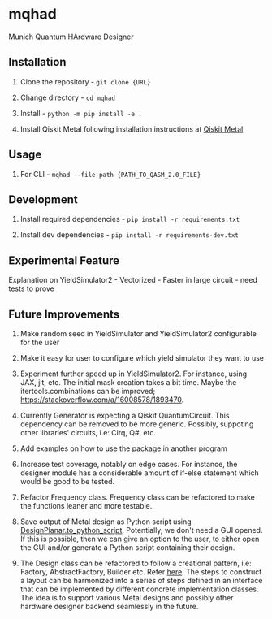 # mqhad
Munich Quantum HArdware Designer

## Installation

1. Clone the repository - `git clone {URL}`

2. Change directory - `cd mqhad`

3. Install - `python -m pip install -e .`

4. Install Qiskit Metal following installation instructions at [Qiskit Metal](https://qiskit.org/documentation/metal/installation.html)

## Usage

1. For CLI - `mqhad --file-path {PATH_TO_QASM_2.0_FILE}`

## Development

1. Install required dependencies - `pip install -r requirements.txt`

2. Install dev dependencies - `pip install -r requirements-dev.txt`

## Experimental Feature

Explanation on YieldSimulator2 - Vectorized - Faster in large circuit - need tests to prove

## Future Improvements

1. Make random seed in YieldSimulator and YieldSimulator2 configurable for the user

2. Make it easy for user to configure which yield simulator they want to use

3. Experiment further speed up in YieldSimulator2. For instance, using JAX, jit, etc. The initial mask creation takes a bit time. Maybe the itertools.combinations can be improved; https://stackoverflow.com/a/16008578/1893470.

4. Currently Generator is expecting a Qiskit QuantumCircuit. This dependency can be removed to be more generic. Possibly, suppoting other libraries' circuits, i.e: Cirq, Q#, etc.

6. Add examples on how to use the package in another program

7. Increase test coverage, notably on edge cases. For instance, the designer module has a considerable amount of if-else statement which would be good to be tested.

8. Refactor Frequency class. Frequency class can be refactored to make the functions leaner and more testable.

9. Save output of Metal design as Python script using [DesignPlanar.to_python_script](https://qiskit.org/documentation/metal/stubs/qiskit_metal.designs.DesignPlanar.to_python_script.html#qiskit_metal.designs.DesignPlanar.to_python_script). Potentially, we don't need a GUI opened. If this is possible, then we can give an option to the user, to either open the GUI and/or generate a Python script containing their design.

10. The Design class can be refactored to follow a creational pattern, i.e: Factory, AbstractFactory, Builder etc. Refer [here](https://refactoring.guru/design-patterns/creational-patterns). The steps to construct a layout can be harmonized into a series of steps defined in an interface that can be implemented by different concrete implementation classes. The idea is to support various Metal designs and possibly other hardware designer backend seamlessly in the future.